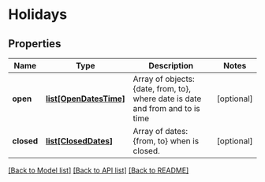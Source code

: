 # Holidays

## Properties
Name | Type | Description | Notes
------------ | ------------- | ------------- | -------------
**open** | [**list[OpenDatesTime]**](OpenDatesTime.md) | Array of objects: {date, from, to}, where date is date and from and to is time | [optional] 
**closed** | [**list[ClosedDates]**](ClosedDates.md) | Array of dates:{from, to} when is closed. | [optional] 

[[Back to Model list]](../README.md#documentation-for-models) [[Back to API list]](../README.md#documentation-for-api-endpoints) [[Back to README]](../README.md)


